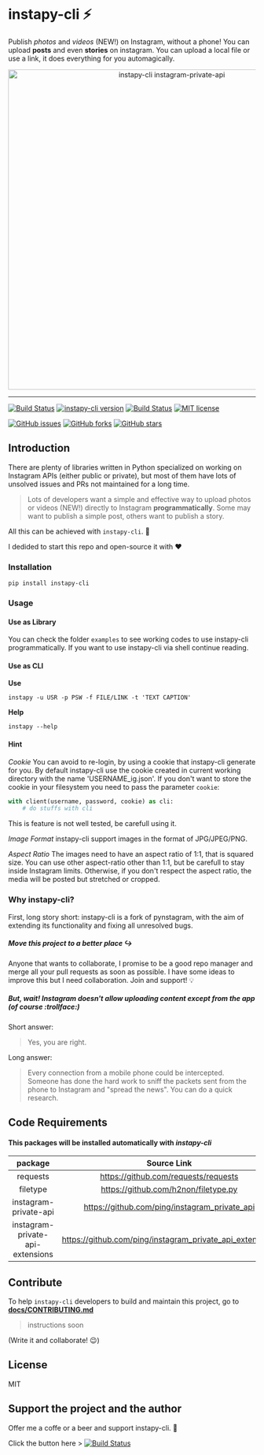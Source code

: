 # **instapy-cli** :zap:

Publish *photos* and *videos* (NEW!) on Instagram, without a phone! You can upload **posts** and even **stories** on instagram.
You can upload a local file or use a link, it does everything for you automagically.

<p align="center">
  <img src="https://raw.githubusercontent.com/instagrambot/instapy-cli/master/docs/instagram-private-banner.png" alt="instapy-cli instagram-private-api" width="650px">
</p>

---
[![Build Status](https://img.shields.io/badge/Paypal-DONATE-blue.svg?logo=paypal
)](https://paypal.me/b3nab)
[![instapy-cli version](https://img.shields.io/pypi/v/instapy-cli.svg)](https://pypi.org/project/instapy-cli)
[![Build Status](https://travis-ci.org/instagrambot/instapy-cli.svg?branch=master)](https://travis-ci.org/b3nab/instapy-cli)
[![MIT license](https://img.shields.io/github/license/instagrambot/instapy-cli.svg)](https://github.com/b3nab/instapy-cli/blob/master/LICENSE)


[![GitHub issues](https://img.shields.io/github/issues/instagrambot/instapy-cli.svg)](https://github.com/b3nab/instapy-cli/issues)
[![GitHub forks](https://img.shields.io/github/forks/instagrambot/instapy-cli.svg)](https://github.com/b3nab/instapy-cli/network)
[![GitHub stars](https://img.shields.io/github/stars/instagrambot/instapy-cli.svg)](https://github.com/b3nab/instapy-cli/stargazers)


## Introduction
There are plenty of libraries written in Python specialized on working on Instagram APIs (either public or private), but most of them have lots of unsolved issues and PRs not maintained for a long time.

> Lots of developers want a simple and effective way to upload photos or videos (NEW!) directly to Instagram **programmatically**. Some may want to publish a simple post, others want to publish a story.

All this can be achieved with `instapy-cli`. :tada:

I dedided to start this repo and open-source it with :heart:


### Installation

<!-- **Install** -->

```shell
pip install instapy-cli
```

### Usage

#### Use as Library

You can check the folder `examples` to see working codes to use instapy-cli programmatically.
If you want to use instapy-cli via shell continue reading.

#### Use as CLI

**Use**

```shell
instapy -u USR -p PSW -f FILE/LINK -t 'TEXT CAPTION'
```

**Help**

```shell
instapy --help
```


#### Hint
*Cookie*
You can avoid to re-login, by using a cookie that instapy-cli generate for you.
By default instapy-cli use the cookie created in current working directory with the name 'USERNAME_ig.json'.
If you don't want to store the cookie in your filesystem you need to pass the parameter `cookie`:

```python
with client(username, password, cookie) as cli:
    # do stuffs with cli
```

This is feature is not well tested, be carefull using it.

*Image Format*
instapy-cli support images in the format of JPG/JPEG/PNG.

*Aspect Ratio*
The images need to have an aspect ratio of 1:1, that is squared size.
You can use other aspect-ratio other than 1:1, but be carefull to stay inside Instagram limits.
Otherwise, if you don't respect the aspect ratio, the media will be posted but stretched or cropped.

### Why instapy-cli?
First, long story short: instapy-cli is a fork of pynstagram, with the aim of extending its functionality and fixing all unresolved bugs.

##### Move this project to a better place :arrow_right_hook:
Anyone that wants to collaborate, I promise to be a good repo manager and merge all your pull requests as soon as possible.
I have some ideas to improve this but I need collaboration. Join and support! :bulb:

##### But, wait! Instagram doesn't allow uploading content except from the app (of course :trollface:)
Short answer:
> Yes, you are right.

Long answer:
> Every connection from a mobile phone could be intercepted. Someone has done the hard work to sniff the packets sent from the phone to Instagram and "spread the news". You can do a quick research.

## Code Requirements
#### This packages will be installed automatically with *instapy-cli*

| package     | Source Link |
| :---:       | :---: |
| requests    | https://github.com/requests/requests |
| filetype    | https://github.com/h2non/filetype.py |
| instagram-private-api    | https://github.com/ping/instagram_private_api |
| instagram-private-api-extensions    | https://github.com/ping/instagram_private_api_extensions |

## Contribute
To help `instapy-cli` developers to build and maintain this project, go to **[docs/CONTRIBUTING.md](/docs/CONTRIBUTING.md)**
> instructions soon

(Write it and collaborate! :wink:)

## License
MIT

## Support the project and the author
Offer me a coffe or a beer and support instapy-cli. :tada:

Click the button here >
[![Build Status](https://img.shields.io/badge/Paypal-DONATE-blue.svg?logo=paypal
)](https://paypal.me/b3nab)
